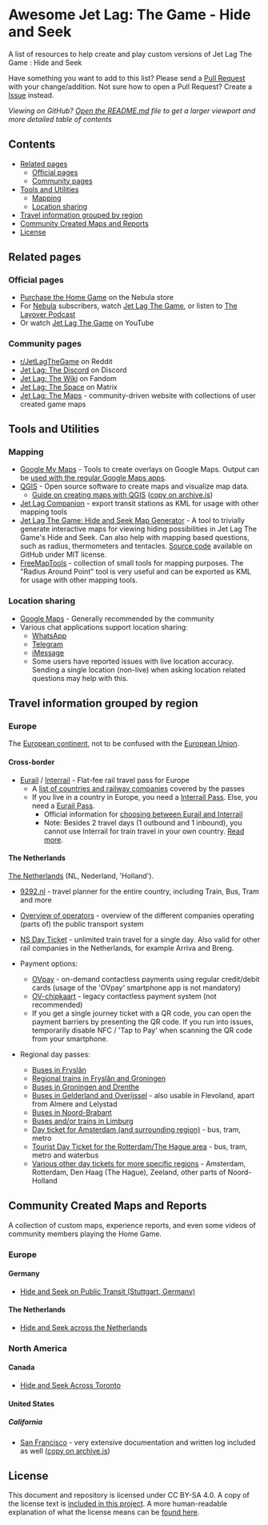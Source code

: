 # Awesome Jet Lag: The Game - Hide and Seek

A list of resources to help create and play custom versions of Jet Lag The Game : Hide and Seek

Have something you want to add to this list? Please send a [Pull Request](https://github.com/jltg-community/awesome-jetlag-hide-and-seek/pulls) with your change/addition. Not sure how to open a Pull Request? Create a [Issue](https://github.com/jltg-community/awesome-jetlag-hide-and-seek/issues) instead.


_Viewing on GitHub? [Open the README.md](https://github.com/jltg-community/awesome-jetlag-hide-and-seek/blob/main/README.md) file to get a larger viewport and more detailed table of contents_


## Contents

 - [Related pages](#related-pages)
    - [Official pages](#official-pages)
    - [Community pages](#community-pages)
 - [Tools and Utilities](#tools-and-utilities)
    - [Mapping](#mapping)
    - [Location sharing](#location-sharing)
 - [Travel information grouped by region](#travel-information-grouped-by-region)
 - [Community Created Maps and Reports](#community-created-maps-and-reports)
 - [License](#license)


## Related pages

### Official pages

 - [Purchase the Home Game](https://store.nebula.tv/products/hideandseek) on the Nebula store
 - For [Nebula](https://nebula.tv) subscribers, watch [Jet Lag The Game](https://nebula.tv/jetlag), or listen to [The Layover Podcast](https://nebula.tv/layover)
 - Or watch [Jet Lag The Game](https://www.youtube.com/@jetlagthegame) on YouTube


### Community pages

 - [r/JetLagTheGame](https://www.reddit.com/r/JetLagTheGame/) on Reddit
 - [Jet Lag: The Discord](https://discord.gg/jetlag) on Discord
 - [Jet Lag: The Wiki](https://jetlag.fandom.com/wiki/Jet_Lag:_The_Wiki) on Fandom
 - [Jet Lag: The Space](https://matrix.to/#/#jetlagthegame:matrix.org) on Matrix
 - [Jet Lag: The Maps](https://maps.jetlag.games/) - community-driven website with collections of user created game maps


## Tools and Utilities

### Mapping

 - [Google My Maps](https://mymaps.google.com/) - Tools to create overlays on Google Maps. Output can be [used with the regular Google Maps apps](https://support.google.com/maps/answer/3045850?hl=en&co=GENIE.Platform%3DAndroid&oco=0).
 - [QGIS](https://qgis.org/) - Open source software to create maps and visualize map data.
     - [Guide on creating maps with QGIS](https://julweb.dev/blog/create-your-own-jetlag-map-with-qgis) ([copy on archive.is](https://archive.is/B479b))
 - [Jet Lag Companion](https://jetlag.vergenz.info/) - export transit stations as KML for usage with other mapping tools
 - [Jet Lag The Game: Hide and Seek Map Generator](https://taibeled.github.io/JetLagHideAndSeek/) - A tool to trivially generate interactive maps for viewing hiding possibilities in Jet Lag The Game's Hide and Seek. Can also help with mapping based questions, such as radius, thermometers and tentacles. [Source code](https://github.com/taibeled/JetLagHideAndSeek) available on GitHub under MIT license.
 - [FreeMapTools](https://www.freemaptools.com) - collection of small tools for mapping purposes. The "Radius Around Point" tool is very useful and can be exported as KML for usage with other mapping tools.


### Location sharing

 - [Google Maps](https://support.google.com/maps/answer/15437054?hl=en&co=GENIE.Platform%3DAndroid) - Generally recommended by the community
 - Various chat applications support location sharing: 
     - [WhatsApp](https://faq.whatsapp.com/480865177351335/?cms_platform=android)
     - [Telegram](https://telegram.org/blog/live-locations)
     - [iMessage](https://support.apple.com/guide/iphone/share-your-location-iph69b192bc2/ios)
     - Some users have reported issues with live location accuracy. Sending a single location (non-live) when asking location related questions may help with this.


## Travel information grouped by region

### Europe

The [European continent](https://en.wikipedia.org/wiki/Europe), not to be confused with the [European Union](https://en.wikipedia.org/wiki/European_Union).

#### Cross-border

- [Eurail](https://www.eurail.com/en) / [Interrail](https://www.interrail.eu/en) - Flat-fee rail travel pass for Europe
    - A [list of countries and railway companies](https://www.interrail.eu/en/plan-your-trip/tips-and-tricks/trains-europe/railway-companies) covered by the passes
    - If you live in a country in Europe, you need a [Interrail Pass](https://www.interrail.eu/en/interrail-passes). Else, you need a [Eurail Pass](https://www.eurail.com/en/eurail-passes).
       - Official information for [choosing between Eurail and Interrail](https://www.eurail.com/en/help/interested-in-eurailing/do-i-need-a-eurail-or-an-interrail-pass)
       - Note: Besides 2 travel days (1 outbound and 1 inbound), you cannot use Interrail for train travel in your own country. [Read more](https://www.interrail.eu/en/interrail-passes/what-is-interrail/travel-your-own-country).


#### The Netherlands

[The Netherlands](https://en.wikipedia.org/wiki/Netherlands) (NL, Nederland, 'Holland'). 

 - [9292.nl](https://9292.nl/en/) - travel planner for the entire country, including Train, Bus, Tram and more
 - [Overview of operators](https://9292.nl/en/public-transport-operators/) - overview of the different companies operating (parts of) the public transport system
 - [NS Day Ticket](https://www.ns.nl/en/tickets/day-ticket) - unlimited train travel for a single day. Also valid for other rail companies in the Netherlands, for example Arriva and Breng.

 - Payment options:
    - [OVpay](https://www.ns.nl/en/travel-information/check-in-check-out/debit-card) - on-demand contactless payments using regular credit/debit cards (usage of the 'OVpay' smartphone app is not mandatory)
    - [OV-chipkaart](https://www.ov-chipkaart.nl/) - legacy contactless payment system (not recommended)
    - If you get a single journey ticket with a QR code, you can open the payment barriers by presenting the QR code. If you run into issues, temporarily disable NFC / 'Tap to Pay' when scanning the QR code from your smartphone.

 - Regional day passes:
    - [Buses in Fryslân](https://fryslan.qbuzz.nl/dalendagkaarten)
    - [Regional trains in Fryslân and Groningen](https://www.arriva.nl/kaartjes-abonnementen/losse-kaartjes/dagkaartje-kopen/?regio=Frysl%C3%A2n)
    - [Buses in Groningen and Drenthe](https://gd.qbuzz.nl/abonnementen-kaartjes/product-details/UFJPRFVDVF9UWVBFOjExMQ/dal-dagkaart)
    - [Buses in Gelderland and Overijssel](https://www.arriva.nl/kaartjes-abonnementen/losse-kaartjes/dagkaartje-kopen/?regio=Gelderland) - also usable in Flevoland, apart from Almere and Lelystad
    - [Buses in Noord-Brabant](https://www.arriva.nl/kaartjes-abonnementen/losse-kaartjes/dagkaartje-kopen/?regio=Noord-Brabant)
    - [Buses and/or trains in Limburg](https://www.arriva.nl/kaartjes-abonnementen/losse-kaartjes/dagkaartje-kopen/?regio=Limburg)
    - [Day ticket for Amsterdam (and surrounding region)](https://www.gvb.nl/en/travel-products/hour-and-day-tickets/gvb-day-ticket) - bus, tram, metro
    - [Tourist Day Ticket for the Rotterdam/The Hague area](https://touristdaytickets.com/ticket/tourist-day-ticket/) - bus, tram, metro and waterbus
    - [Various other day tickets for more specific regions](https://www.connexxion.nl/nl/shop?types=%5B%22Dagkaart%22%5D&concessions=&ageGroups=%5B%22Volwassenen+en+jongeren+12%2B%22%5D) - Amsterdam, Rotterdam, Den Haag (The Hague), Zeeland, other parts of Noord-Holland


## Community Created Maps and Reports

A collection of custom maps, experience reports, and even some videos of community members playing the Home Game.


### Europe


#### Germany

 - [Hide and Seek on Public Transit (Stuttgart, Germany)](https://www.youtube.com/watch?v=2ttV9OdFGgo)


#### The Netherlands

 - [Hide and Seek across the Netherlands](https://www.youtube.com/watch?v=if1cmHfKTUU&list=PL7g7kSXGAG160wDX5U66TYK6lPzhClm4d&index=1)



### North America

#### Canada

 - [Hide and Seek Across Toronto](https://www.youtube.com/watch?v=zcjx_iC73xY)


#### United States

##### California

 - [San Francisco](https://www.reddit.com/r/JetLagTheGame/comments/1jn1iem/san_francisco_hide_seek_home_game_custom_map_inc/) - very extensive documentation and written log included as well ([copy on archive.is](https://archive.is/FgizB))


## License

This document and repository is licensed under CC BY-SA 4.0. A copy of the license text is [included in this project](./LICENSE). A more human-readable explanation of what the license means can be [found here](https://creativecommons.org/licenses/by-sa/4.0/).
